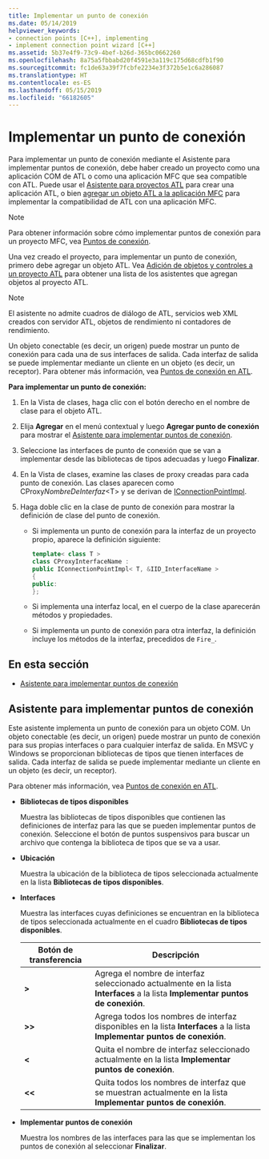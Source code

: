 ```yaml
---
title: Implementar un punto de conexión
ms.date: 05/14/2019
helpviewer_keywords:
- connection points [C++], implementing
- implement connection point wizard [C++]
ms.assetid: 5b37e4f9-73c9-4bef-b26d-365bc0662260
ms.openlocfilehash: 8a75a5fbbabd20f4591e3a119c175d68cdfb1f90
ms.sourcegitcommit: fc1de63a39f7fcbfe2234e3f372b5e1c6a286087
ms.translationtype: HT
ms.contentlocale: es-ES
ms.lasthandoff: 05/15/2019
ms.locfileid: "66182605"
---
```

# <a name="implement-a-connection-point"></a>Implementar un punto de conexión

Para implementar un punto de conexión mediante el Asistente para implementar puntos de conexión, debe haber creado un proyecto como una aplicación COM de ATL o como una aplicación MFC que sea compatible con ATL. Puede usar el [Asistente para proyectos ATL](../atl/reference/atl-project-wizard.md) para crear una aplicación ATL, o bien [agregar un objeto ATL a la aplicación MFC](../mfc/reference/adding-atl-support-to-your-mfc-project.md) para implementar la compatibilidad de ATL con una aplicación MFC.

> [!NOTE]
> Para obtener información sobre cómo implementar puntos de conexión para un proyecto MFC, vea [Puntos de conexión](../mfc/connection-points.md).

Una vez creado el proyecto, para implementar un punto de conexión, primero debe agregar un objeto ATL. Vea [Adición de objetos y controles a un proyecto ATL](../atl/reference/adding-objects-and-controls-to-an-atl-project.md) para obtener una lista de los asistentes que agregan objetos al proyecto ATL.

> [!NOTE]
> El asistente no admite cuadros de diálogo de ATL, servicios web XML creados con servidor ATL, objetos de rendimiento ni contadores de rendimiento.

Un objeto conectable (es decir, un origen) puede mostrar un punto de conexión para cada una de sus interfaces de salida. Cada interfaz de salida se puede implementar mediante un cliente en un objeto (es decir, un receptor). Para obtener más información, vea [Puntos de conexión en ATL](../atl/atl-connection-points.md).

**Para implementar un punto de conexión:**

1. En la Vista de clases, haga clic con el botón derecho en el nombre de clase para el objeto ATL.

1. Elija **Agregar** en el menú contextual y luego **Agregar punto de conexión** para mostrar el [Asistente para implementar puntos de conexión](#implement-connection-point-wizard).

1. Seleccione las interfaces de punto de conexión que se van a implementar desde las bibliotecas de tipos adecuadas y luego **Finalizar**.

1. En la Vista de clases, examine las clases de proxy creadas para cada punto de conexión. Las clases aparecen como CProxy*NombreDeInterfaz*\<T> y se derivan de [IConnectionPointImpl](../atl/reference/iconnectionpointimpl-class.md).

1. Haga doble clic en la clase de punto de conexión para mostrar la definición de clase del punto de conexión.

   - Si implementa un punto de conexión para la interfaz de un proyecto propio, aparece la definición siguiente:

     ```cpp
     template< class T >
     class CProxyInterfaceName :
     public IConnectionPointImpl< T, &IID_InterfaceName >
     {
     public:
     };
     ```

   - Si implementa una interfaz local, en el cuerpo de la clase aparecerán métodos y propiedades.

   - Si implementa un punto de conexión para otra interfaz, la definición incluye los métodos de la interfaz, precedidos de `Fire_`.

## <a name="in-this-section"></a>En esta sección

- [Asistente para implementar puntos de conexión](#implement-connection-point-wizard)

## <a name="implement-connection-point-wizard"></a>Asistente para implementar puntos de conexión

Este asistente implementa un punto de conexión para un objeto COM. Un objeto conectable (es decir, un origen) puede mostrar un punto de conexión para sus propias interfaces o para cualquier interfaz de salida. En MSVC y Windows se proporcionan bibliotecas de tipos que tienen interfaces de salida. Cada interfaz de salida se puede implementar mediante un cliente en un objeto (es decir, un receptor).

Para obtener más información, vea [Puntos de conexión en ATL](../atl/atl-connection-points.md).

- **Bibliotecas de tipos disponibles**

  Muestra las bibliotecas de tipos disponibles que contienen las definiciones de interfaz para las que se pueden implementar puntos de conexión. Seleccione el botón de puntos suspensivos para buscar un archivo que contenga la biblioteca de tipos que se va a usar.

- **Ubicación**

  Muestra la ubicación de la biblioteca de tipos seleccionada actualmente en la lista **Bibliotecas de tipos disponibles**.

- **Interfaces**

  Muestra las interfaces cuyas definiciones se encuentran en la biblioteca de tipos seleccionada actualmente en el cuadro **Bibliotecas de tipos disponibles**.

  |Botón de transferencia|Descripción|
  |---------------------|-----------------|
  |**>**|Agrega el nombre de interfaz seleccionado actualmente en la lista **Interfaces** a la lista **Implementar puntos de conexión**.|
  |**>>**|Agrega todos los nombres de interfaz disponibles en la lista **Interfaces** a la lista **Implementar puntos de conexión**.|
  |**\<**|Quita el nombre de interfaz seleccionado actualmente en la lista **Implementar puntos de conexión**.|
  |**\<\<**|Quita todos los nombres de interfaz que se muestran actualmente en la lista **Implementar puntos de conexión**.|

- **Implementar puntos de conexión**

  Muestra los nombres de las interfaces para las que se implementan los puntos de conexión al seleccionar **Finalizar**.
